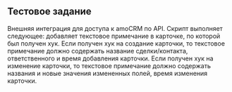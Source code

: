 
## Тестовое задание
Внешняя интеграция для доступа к amoCRM по API.
Скрипт выполняет следующее: добавляет текстовое примечание в карточке, по которой был получен хук. 
Если получен хук на создание карточки, то текстовое примечание должно содержать название сделки/контакта, ответственного и время добавления карточки.
Если получен хук на изменение карточки, то текстовое примечание должно содержать названия и новые значения измененных полей, время изменения карточки.
